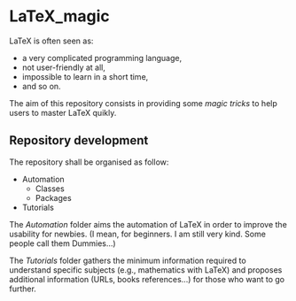 # LaTeX_magic

LaTeX is often seen as:
* a very complicated programming language, 
* not user-friendly at all, 
* impossible to learn in a short time, 
* and so on.

The aim of this repository consists in providing some *magic tricks* to help users to master LaTeX quikly.


## Repository development

The repository shall be organised as follow:
* Automation
	* Classes
	* Packages
* Tutorials

The *Automation* folder aims the automation of LaTeX in order to improve the usability for newbies.
(I mean, for beginners. I am still very kind. Some people call them Dummies...)

The *Tutorials* folder gathers the minimum information required to understand specific subjects
(e.g., mathematics with LaTeX) and proposes additional information (URLs, books references...)
for those who want to go further.